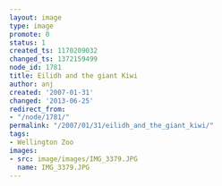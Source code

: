 ```yaml
---
layout: image
type: image
promote: 0
status: 1
created_ts: 1170209032
changed_ts: 1372159499
node_id: 1781
title: Eilidh and the giant Kiwi
author: anj
created: '2007-01-31'
changed: '2013-06-25'
redirect_from:
- "/node/1781/"
permalink: "/2007/01/31/eilidh_and_the_giant_kiwi/"
tags:
- Wellington Zoo
images:
- src: image/images/IMG_3379.JPG
  name: IMG_3379.JPG
---
```


